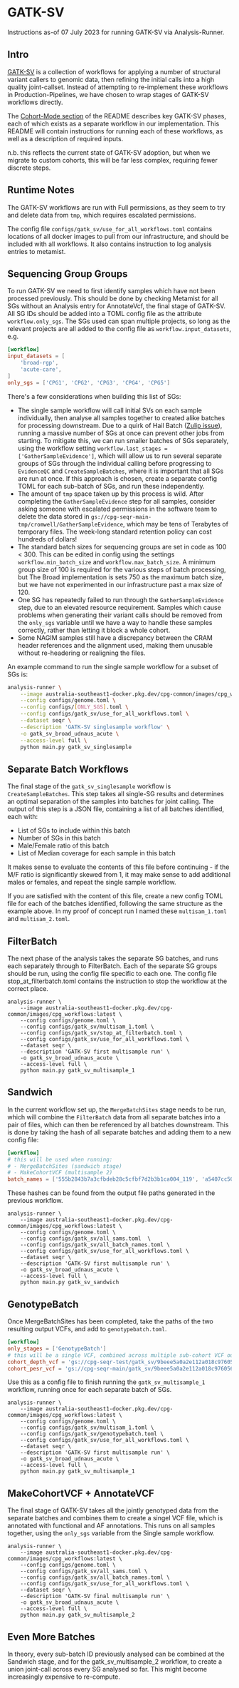 # GATK-SV

Instructions as-of 07 July 2023 for running GATK-SV via Analysis-Runner.

## Intro

[GATK-SV](https://github.com/broadinstitute/gatk-sv) is a collection of workflows for applying a number of structural
variant callers to genomic data, then refining the initial calls into a high quality joint-callset. Instead of 
attempting to re-implement these workflows in Production-Pipelines, we have chosen to wrap stages of GATK-SV workflows 
directly.

The [Cohort-Mode section](https://github.com/broadinstitute/gatk-sv#cohort-mode) of the README describes key GATK-SV
phases, each of which exists as a separate workflow in our implementation. This README will contain instructions for 
running each of these workflows, as well as a description of required inputs.

n.b. this reflects the current state of GATK-SV adoption, but when we migrate to custom cohorts, this will be far less 
complex, requiring fewer discrete steps.

## Runtime Notes

The GATK-SV workflows are run with Full permissions, as they seem to try and delete data from `tmp`, which requires
escalated permissions.

The config file `configs/gatk_sv/use_for_all_workflows.toml` contains locations of all docker images to pull from our
infrastructure, and should be included with all workflows. It also contains instruction to log analysis entries to 
metamist.

## Sequencing Group Groups

To run GATK-SV we need to first identify samples which have not been processed previously. This should be done by 
checking Metamist for all SGs without an Analysis entry for AnnotateVcf, the final stage of GATK-SV. All SG IDs
should be added into a TOML config file as the attribute `workflow.only_sgs`. The SGs used can span multiple projects, 
so long as the relevant projects are all added to the config file as `workflow.input_datasets`, e.g.

```toml
[workflow]
input_datasets = [
    'broad-rgp',
    'acute-care',
]
only_sgs = ['CPG1', 'CPG2', 'CPG3', 'CPG4', 'CPG5']
```

There's a few considerations when building this list of SGs:

- The single sample workflow will call initial SVs on each sample individually, then analyse all samples together
  to created alike batches for processing downstream. Due to a quirk of Hail Batch ([Zulip issue](https://hail.zulipchat.com/#narrow/stream/223457-Hail-Batch-support/topic/Huge.20Network.20Setup.20Times)),
  running a massive number of SGs at once can prevent other jobs from starting. To mitigate this, we can run smaller
  batches of SGs separately, using the workflow setting `workflow.last_stages = ['GatherSampleEvidence']`, which will
  allow us to run several separate groups of SGs through the individual calling before progressing to `EvidenceQC` and
  `CreateSampleBatches`, where it is important that all SGs are run at once. If this approach is chosen, create a separate
  config TOML for each sub-batch of SGs, and run these independently.
- The amount of `tmp` space taken up by this process is wild. After completing the `GatherSampleEvidence` step for all
  samples, consider asking someone with escalated permissions in the software team to delete the data stored in 
  `gs://cpg-seqr-main-tmp/cromwell/GatherSampleEvidence`, which may be tens of Terabytes of temporary files. The week-long
  standard retention policy can cost hundreds of dollars!
- The standard batch sizes for sequencing groups are set in code as 100 < 300. This can be edited in config using the 
  settings `workflow.min_batch_size` and `workflow.max_batch_size`. A minimum group size of 100 is required for the 
  various steps of batch processing, but The Broad implementation is sets 750 as the maximum batch size, but we have not
  experimented in our infrastructure past a max size of 120.
- One SG has repeatedly failed to run through the `GatherSampleEvidence` step, due to an elevated resource requirement.
  Samples which cause problems when generating their variant calls should be removed from the `only_sgs` variable until
  we have a way to handle these samples correctly, rather than letting it block a whole cohort.
- Some NAGIM samples still have a discrepancy between the CRAM header references and the alignment used, making them
  unusable without re-headering or realigning the files.

An example command to run the single sample workflow for a subset of SGs is:

```bash
analysis-runner \
    --image australia-southeast1-docker.pkg.dev/cpg-common/images/cpg_workflows:latest \
    --config configs/genome.toml \
    --config configs/[ONLY_SGS].toml \
    --config configs/gatk_sv/use_for_all_workflows.toml \
    --dataset seqr \
    --description 'GATK-SV singlesample workflow' \
    -o gatk_sv_broad_udnaus_acute \
    --access-level full \
    python main.py gatk_sv_singlesample
```

## Separate Batch Workflows

The final stage of the `gatk_sv_singlesample` workflow is `CreateSampleBatches`. This step takes all single-SG results
and determines an optimal separation of the samples into batches for joint calling. The output of this step is a JSON
file, containing a list of all batches identified, each with:

- List of SGs to include within this batch
- Number of SGs in this batch
- Male/Female ratio of this batch
- List of Median coverage for each sample in this batch

It makes sense to evaluate the contents of this file before continuing - if the M/F ratio is significantly skewed from 
1, it may make sense to add additional males or females, and repeat the single sample workflow.

If you are satisfied with the content of this file, create a new config TOML file for each of the batches identified,
following the same structure as the example above. In my proof of concept run I named these `multisam_1.toml` and 
`multisam_2.toml`.

## FilterBatch

The next phase of the analysis takes the separate SG batches, and runs each separately through to FilterBatch. Each of
the separate SG groups should be run, using the config file specific to each one. The config file stop_at_filterbatch.toml
contains the instruction to stop the workflow at the correct place.

```commandline
analysis-runner \
    --image australia-southeast1-docker.pkg.dev/cpg-common/images/cpg_workflows:latest \
    --config configs/genome.toml \
    --config configs/gatk_sv/multisam_1.toml \
    --config configs/gatk_sv/stop_at_filterbatch.toml \
    --config configs/gatk_sv/use_for_all_workflows.toml \
    --dataset seqr \
    --description 'GATK-SV first multisample run' \
    -o gatk_sv_broad_udnaus_acute \
    --access-level full \
    python main.py gatk_sv_multisample_1
```

## Sandwich

In the current workflow set up, the `MergeBatchSites` stage needs to be run, which will combine the `FilterBatch` data
from all separate batches into a pair of files, which can then be referenced by all batches downstream. This is done by
taking the hash of all separate batches and adding them to a new config file:

```toml
[workflow]
# this will be used when running:
# - MergeBatchSites (sandwich stage)
# - MakeCohortVCF (multisample 2)
batch_names = ['555b2843b7a3cfbdeb28c5cfbf7d2b3b1ca004_119', 'a5407cc508c8f25f960e1b52be1f31e740d289_119']
```

These hashes can be found from the output file paths generated in the previous workflow. 

```commandline
analysis-runner \
    --image australia-southeast1-docker.pkg.dev/cpg-common/images/cpg_workflows:latest \
    --config configs/genome.toml \
    --config configs/gatk_sv/all_sams.toml  \
    --config configs/gatk_sv/all_batch_names.toml \
    --config configs/gatk_sv/use_for_all_workflows.toml \
    --dataset seqr \
    --description 'GATK-SV first multisample run' \
    -o gatk_sv_broad_udnaus_acute \
    --access-level full \
    python main.py gatk_sv_sandwich
```

## GenotypeBatch

Once MergeBatchSites has been completed, take the paths of the two resulting output VCFs, and add to `genotypebatch.toml`.

```toml
[workflow]
only_stages = ['GenotypeBatch']
# this will be a single VCF, combined across multiple sub-cohort VCF outputs
cohort_depth_vcf = 'gs://cpg-seqr-test/gatk_sv/9beee5a0a2e112a018c97605699792d8082181_238/MergeBatchSites/cohort_depth.vcf.gz'
cohort_pesr_vcf = 'gs://cpg-seqr-main/gatk_sv/9beee5a0a2e112a018c97605699792d8082181_238/MergeBatchSites/cohort_pesr.vcf.gz'
```

Use this as a config file to finish running the `gatk_sv_multisample_1` workflow, running once for each separate batch of
SGs.

```commandline
analysis-runner \
    --image australia-southeast1-docker.pkg.dev/cpg-common/images/cpg_workflows:latest \
    --config configs/genome.toml \
    --config configs/gatk_sv/multisam_1.toml \
    --config configs/gatk_sv/genotypebatch.toml \
    --config configs/gatk_sv/use_for_all_workflows.toml \
    --dataset seqr \
    --description 'GATK-SV first multisample run' \
    -o gatk_sv_broad_udnaus_acute \
    --access-level full \
    python main.py gatk_sv_multisample_1
```

## MakeCohortVCF + AnnotateVCF

The final stage of GATK-SV takes all the jointly genotyped data from the separate batches and combines them to create
a singel VCF file, which is annotated with functional and AF annotations. This runs on all samples together, using the
`only_sgs` variable from the Single sample workflow.

```commandline
analysis-runner \
    --image australia-southeast1-docker.pkg.dev/cpg-common/images/cpg_workflows:latest \
    --config configs/genome.toml \
    --config configs/gatk_sv/all_sams.toml \
    --config configs/gatk_sv/all_batch_names.toml \
    --config configs/gatk_sv/use_for_all_workflows.toml \
    --dataset seqr \
    --description 'GATK-SV final multisample run' \
    -o gatk_sv_broad_udnaus_acute \
    --access-level full \
    python main.py gatk_sv_multisample_2
```

## Even More Batches

In theory, every sub-batch ID previously analysed can be combined at the Sandwich stage, and for the gatk_sv_multisample_2
workflow, to create a union joint-call across every SG analysed so far. This might become increasingly expensive to
re-compute.
